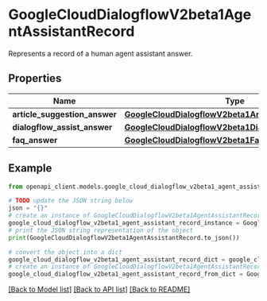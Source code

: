# GoogleCloudDialogflowV2beta1AgentAssistantRecord

Represents a record of a human agent assistant answer.

## Properties

Name | Type | Description | Notes
------------ | ------------- | ------------- | -------------
**article_suggestion_answer** | [**GoogleCloudDialogflowV2beta1ArticleAnswer**](GoogleCloudDialogflowV2beta1ArticleAnswer.md) |  | [optional] 
**dialogflow_assist_answer** | [**GoogleCloudDialogflowV2beta1DialogflowAssistAnswer**](GoogleCloudDialogflowV2beta1DialogflowAssistAnswer.md) |  | [optional] 
**faq_answer** | [**GoogleCloudDialogflowV2beta1FaqAnswer**](GoogleCloudDialogflowV2beta1FaqAnswer.md) |  | [optional] 

## Example

```python
from openapi_client.models.google_cloud_dialogflow_v2beta1_agent_assistant_record import GoogleCloudDialogflowV2beta1AgentAssistantRecord

# TODO update the JSON string below
json = "{}"
# create an instance of GoogleCloudDialogflowV2beta1AgentAssistantRecord from a JSON string
google_cloud_dialogflow_v2beta1_agent_assistant_record_instance = GoogleCloudDialogflowV2beta1AgentAssistantRecord.from_json(json)
# print the JSON string representation of the object
print(GoogleCloudDialogflowV2beta1AgentAssistantRecord.to_json())

# convert the object into a dict
google_cloud_dialogflow_v2beta1_agent_assistant_record_dict = google_cloud_dialogflow_v2beta1_agent_assistant_record_instance.to_dict()
# create an instance of GoogleCloudDialogflowV2beta1AgentAssistantRecord from a dict
google_cloud_dialogflow_v2beta1_agent_assistant_record_from_dict = GoogleCloudDialogflowV2beta1AgentAssistantRecord.from_dict(google_cloud_dialogflow_v2beta1_agent_assistant_record_dict)
```
[[Back to Model list]](../README.md#documentation-for-models) [[Back to API list]](../README.md#documentation-for-api-endpoints) [[Back to README]](../README.md)


